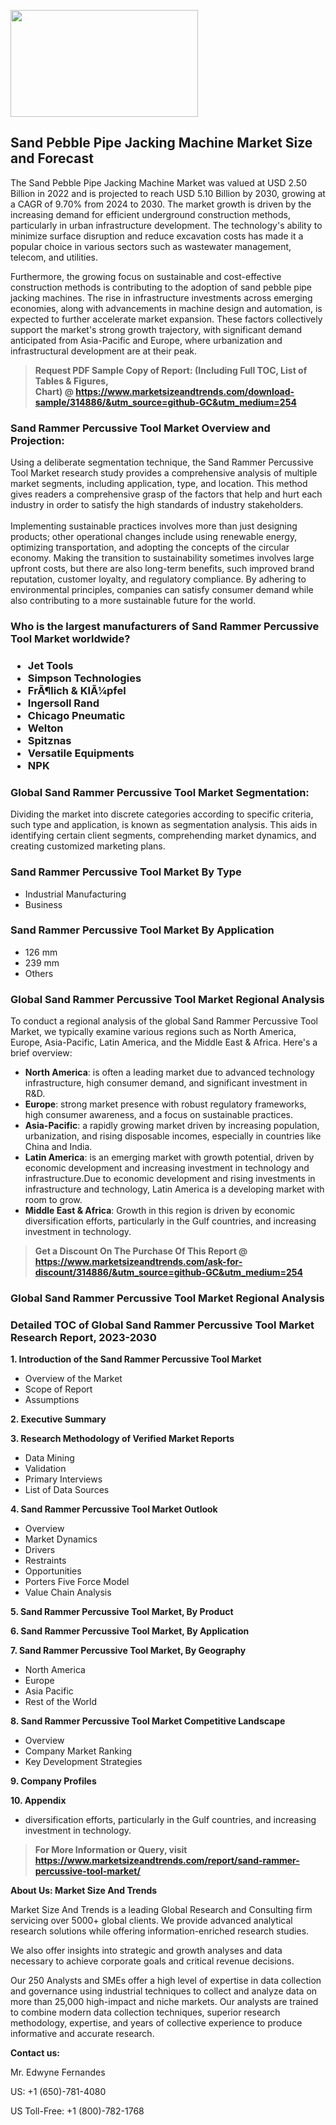 <p><img class="alignnone size-medium wp-image-20088" src="https://ffe5etoiles.com/wp-content/uploads/2024/12/MST1-300x171.png" alt="" width="300" height="171" /></p><h2>Sand Pebble Pipe Jacking Machine Market Size and Forecast</h2><p>The Sand Pebble Pipe Jacking Machine Market was valued at USD 2.50 Billion in 2022 and is projected to reach USD 5.10 Billion by 2030, growing at a CAGR of 9.70% from 2024 to 2030. The market growth is driven by the increasing demand for efficient underground construction methods, particularly in urban infrastructure development. The technology's ability to minimize surface disruption and reduce excavation costs has made it a popular choice in various sectors such as wastewater management, telecom, and utilities.</p><p>Furthermore, the growing focus on sustainable and cost-effective construction methods is contributing to the adoption of sand pebble pipe jacking machines. The rise in infrastructure investments across emerging economies, along with advancements in machine design and automation, is expected to further accelerate market expansion. These factors collectively support the market's strong growth trajectory, with significant demand anticipated from Asia-Pacific and Europe, where urbanization and infrastructural development are at their peak.</p></p><blockquote id="" class=""><strong>Request PDF Sample Copy of Report: (Including Full TOC, List of Tables &amp; Figures, Chart)&nbsp;@&nbsp;<strong><a href="https://www.marketsizeandtrends.com/download-sample/314886/&utm_source=github-GC&utm_medium=254" target="_blank">https://www.marketsizeandtrends.com/download-sample/314886/&utm_source=github-GC&utm_medium=254</a></strong></strong></blockquote><h3 id="" class="">Sand Rammer Percussive Tool Market&nbsp;Overview and Projection:</h3><p id="" class="">Using a deliberate segmentation technique, the Sand Rammer Percussive Tool Market research study provides a comprehensive analysis of multiple market segments, including application, type, and location. This method gives readers a comprehensive grasp of the factors that help and hurt each industry in order to satisfy the high standards of industry stakeholders. <br /> <br />Implementing sustainable practices involves more than just designing products; other operational changes include using renewable energy, optimizing transportation, and adopting the concepts of the circular economy. Making the transition to sustainability sometimes involves large upfront costs, but there are also long-term benefits, such improved brand reputation, customer loyalty, and regulatory compliance. By adhering to environmental principles, companies can satisfy consumer demand while also contributing to a more sustainable future for the world.</p><h3 id="" class="">Who is the largest manufacturers of&nbsp;Sand Rammer Percussive Tool Market worldwide?</h3><h3 class=""><p><ul><li>Jet Tools </li><li> Simpson Technologies </li><li> FrÃ¶lich & KlÃ¼pfel </li><li> Ingersoll Rand </li><li> Chicago Pneumatic </li><li> Welton </li><li> Spitznas </li><li> Versatile Equipments </li><li> NPK</li></ul></p></h3><h3 id="" class="">Global&nbsp;Sand Rammer Percussive Tool Market Segmentation:</h3><p id="" class="">Dividing the market into discrete categories according to specific criteria, such type and application, is known as segmentation analysis. This aids in identifying certain client segments, comprehending market dynamics, and creating customized marketing plans.</p><h3 id="" class="">Sand Rammer Percussive Tool Market&nbsp;By Type</h3><p><p><ul><li>Industrial Manufacturing</li><li> Business</p></li></ul></p></p><h3 id="" class="">Sand Rammer Percussive Tool Market&nbsp;By Application</h3><p class=""><p><ul><li>126 mm</li><li> 239 mm</li><li> Others</li></ul></p></p><h3 id="" class="">Global Sand Rammer Percussive Tool Market Regional Analysis</h3><p id="" class="">To conduct a regional analysis of the global Sand Rammer Percussive Tool Market, we typically examine various regions such as North America, Europe, Asia-Pacific, Latin America, and the Middle East &amp; Africa. Here's a brief overview:</p><ul><li><strong>North America</strong>: is often a leading market due to advanced technology infrastructure, high consumer demand, and significant investment in R&amp;D.</li><li><strong>Europe</strong>: strong market presence with robust regulatory frameworks, high consumer awareness, and a focus on sustainable practices.</li><li><strong>Asia-Pacific</strong>: a rapidly growing market driven by increasing population, urbanization, and rising disposable incomes, especially in countries like China and India.</li><li><strong>Latin America</strong>: is an emerging market with growth potential, driven by economic development and increasing investment in technology and infrastructure.Due to economic development and rising investments in infrastructure and technology, Latin America is a developing market with room to grow.</li><li><strong>Middle East &amp; Africa</strong>: Growth in this region is driven by economic diversification efforts, particularly in the Gulf countries, and increasing investment in technology.</li></ul><blockquote id="" class=""><strong>Get a Discount On The Purchase Of This Report @ <strong><a href="https://www.marketsizeandtrends.com/ask-for-discount/314886/&utm_source=github-GC&utm_medium=254" target="_blank">https://www.marketsizeandtrends.com/ask-for-discount/314886/&utm_source=github-GC&utm_medium=254</a></strong></strong></blockquote><h3 id="" class="">Global Sand Rammer Percussive Tool Market Regional Analysis</h3><h3 id="" class="">Detailed TOC of Global Sand Rammer Percussive Tool Market Research Report, 2023-2030</h3><p id="" class=""><strong>1. Introduction of the Sand Rammer Percussive Tool Market</strong></p><ul><li>Overview of the Market</li><li>Scope of Report</li><li>Assumptions</li></ul><p id="" class=""><strong>2. Executive Summary</strong></p><p id="" class=""><strong>3. Research Methodology of Verified Market Reports</strong></p><ul><li>Data Mining</li><li>Validation</li><li>Primary Interviews</li><li>List of Data Sources</li></ul><p id="" class=""><strong>4. Sand Rammer Percussive Tool Market Outlook</strong></p><ul><li>Overview</li><li>Market Dynamics</li><li>Drivers</li><li>Restraints</li><li>Opportunities</li><li>Porters Five Force Model</li><li>Value Chain Analysis</li></ul><p id="" class=""><strong>5. Sand Rammer Percussive Tool Market, By Product</strong></p><p id="" class=""><strong>6. Sand Rammer Percussive Tool Market, By Application</strong></p><p id="" class=""><strong>7. Sand Rammer Percussive Tool Market, By Geography</strong></p><ul><li>North America</li><li>Europe</li><li>Asia Pacific</li><li>Rest of the World</li></ul><p id="" class=""><strong>8. Sand Rammer Percussive Tool Market Competitive Landscape</strong></p><ul><li>Overview</li><li>Company Market Ranking</li><li>Key Development Strategies</li></ul><p id="" class=""><strong>9. Company Profiles</strong></p><p id="" class=""><strong>10. Appendix</strong></p><ul><li>diversification efforts, particularly in the Gulf countries, and increasing investment in technology.</li></ul><blockquote id="" class=""><strong>For More Information or Query, visit <strong><strong><a href="https://www.marketsizeandtrends.com/report/sand-rammer-percussive-tool-market/" target="_blank">https://www.marketsizeandtrends.com/report/sand-rammer-percussive-tool-market/</a></strong></strong></strong></blockquote><p id="" class=""><strong>About Us: Market Size And Trends</strong></p><p id="" class="">Market Size And Trends is a leading Global Research and Consulting firm servicing over 5000+ global clients. We provide advanced analytical research solutions while offering information-enriched research studies.</p><p id="" class="">We also offer insights into strategic and growth analyses and data necessary to achieve corporate goals and critical revenue decisions.</p><p id="" class="">Our 250 Analysts and SMEs offer a high level of expertise in data collection and governance using industrial techniques to collect and analyze data on more than 25,000 high-impact and niche markets. Our analysts are trained to combine modern data collection techniques, superior research methodology, expertise, and years of collective experience to produce informative and accurate research.</p><p id="" class=""><strong>Contact us:</strong></p><p id="" class="">Mr. Edwyne Fernandes</p><p id="" class="">US: +1 (650)-781-4080</p><p id="" class="">US Toll-Free: +1 (800)-782-1768</p>
